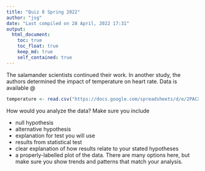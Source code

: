 ```yaml
---
title: "Quiz 8 Spring 2022"
author: "jsg"
date: "Last compiled on 28 April, 2022 17:31"
output:
  html_document:
    toc: true
    toc_float: true
    keep_md: true
    self_contained: true
---
```



The salamander scientists continued their work.  In another study, the authors
determined the impact of temperature on heart rate. Data is available @


```r
temperature <- read.csv("https://docs.google.com/spreadsheets/d/e/2PACX-1vRhcbtbwuBje-9I7abkP2EXWuddGVo5VH1N2CgNtR8NMj-sjS-9KXjrJuZY9an9Gt4c-JbdCwwP9S0B/pub?gid=1230482827&single=true&output=csv", stringsAsFactors = T)
```

How would you analyze the data? Make sure you include

* null hypothesis
* alternative hypothesis
* explanation for test you will use 
* results from statistical test
* clear explanation of how results relate to your stated hypotheses
* a properly-labelled plot of the data. There are many options here, but
make sure you show trends and patterns that match your analysis.
